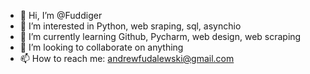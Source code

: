 - 👋 Hi, I’m @Fuddiger
- 👀 I’m interested in Python, web sraping, sql, asynchio
- 🌱 I’m currently learning Github, Pycharm, web design, web scraping
- 💞️ I’m looking to collaborate on anything
- 📫 How to reach me: andrewfudalewski@gmail.com

<!---
Fuddiger/Fuddiger is a ✨ special ✨ repository because its `README.md` (this file) appears on your GitHub profile.
You can click the Preview link to take a look at your changes.
--->
